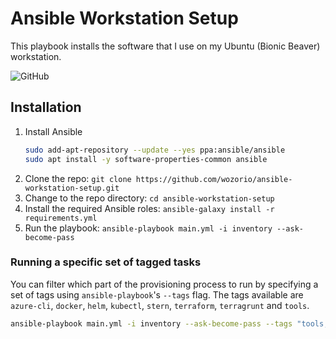 # Ansible Workstation Setup
This playbook installs the software that I use on my Ubuntu (Bionic Beaver) workstation.

![GitHub](https://img.shields.io/github/license/wozorio/ansible-workstation-setup)

## Installation
1. Install Ansible
    ```bash
    sudo add-apt-repository --update --yes ppa:ansible/ansible
    sudo apt install -y software-properties-common ansible
    ```
1. Clone the repo: `git clone https://github.com/wozorio/ansible-workstation-setup.git`
1. Change to the repo directory: `cd ansible-workstation-setup`
1. Install the required Ansible roles: `ansible-galaxy install -r requirements.yml`
3. Run the playbook: `ansible-playbook main.yml -i inventory --ask-become-pass`

### Running a specific set of tagged tasks

You can filter which part of the provisioning process to run by specifying a set of tags using `ansible-playbook`'s `--tags` flag. The tags available are `azure-cli`, `docker`, `helm`, `kubectl`, `stern`, `terraform`, `terragrunt` and `tools`.

```bash
ansible-playbook main.yml -i inventory --ask-become-pass --tags "tools, terraform"
```
